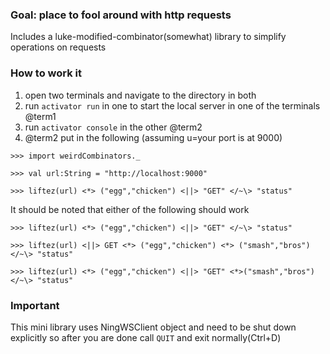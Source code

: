 ### Goal: place to fool around with http requests

Includes a luke-modified-combinator(somewhat) library to simplify operations on requests

### How to work it

1. open two terminals and navigate to the directory in both
2. run `activator run` in one to start the local server in one of the terminals @term1
3. run `activator console` in the other @term2
4. @term2 put in the following (assuming u=your port is at 9000)

```
>>> import weirdCombinators._

>>> val url:String = "http://localhost:9000" 

>>> liftez(url) <*> ("egg","chicken") <||> "GET" </~\> "status"
```
It should be noted that either of the following should work

```
>>> liftez(url) <*> ("egg","chicken") <||> "GET" </~\> "status"

>>> liftez(url) <||> GET <*> ("egg","chicken") <*> ("smash","bros") </~\> "status"

>>> liftez(url) <*> ("egg","chicken") <||> "GET" <*>("smash","bros") </~\> "status"

```

### Important

This mini library uses NingWSClient object and need to be shut down explicitly
so after you are done call `QUIT` and exit normally(Ctrl+D)
